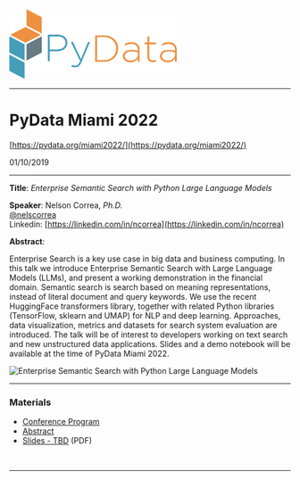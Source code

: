 <img src="./images/pydata_logo.png" alt="PyData logo" width="300">

<hr/>

# PyData Miami 2022
[https://pydata.org/miami2022/](https://pydata.org/miami2022/)

01/10/2019

<hr/> 

**Title**: *Enterprise Semantic Search with Python Large Language Models*

**Speaker**: Nelson Correa, *Ph.D.* <br/>
[@nelscorrea](https://twitter.com/nelscorrea)<br/>
Linkedin: [https://linkedin.com/in/ncorrea](https://linkedin.com/in/ncorrea)

**Abstract**: 

Enterprise Search is a key use case in big data and business computing. In this talk we introduce Enterprise Semantic Search with Large Language Models (LLMs), and present a working demonstration in the financial domain. Semantic search is search based on meaning representations, instead of literal document and query keywords. We use the recent HuggingFace transformers library, together with related Python libraries (TensorFlow, sklearn and UMAP) for NLP and deep learning. Approaches, data visualization, metrics and datasets for search system evaluation are introduced. The talk will be of interest to developers working on text search and new unstructured data applications. Slides and a demo notebook will be available at the time of PyData Miami 2022.

<img src="./images/pydata_miami2022_deck.jpg" alt="Enterprise Semantic Search with Python Large Language Models" width="700">

<br/>

------------------

### Materials

* [Conference Program](https://pydata.org/miami2022/schedule/)
* [Abstract](https://miami2022.pydata.org/cfp/talk/RQD3Y8/) 
* [Slides - TBD](./) (PDF)
<!-- * [Repository - TBD](./) -->

<br/>
<hr/>